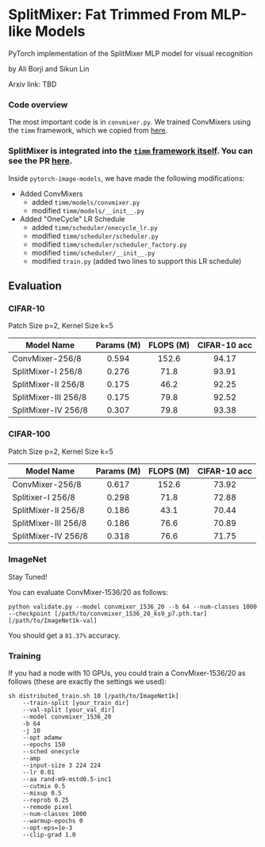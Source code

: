 # SplitMixer: Fat Trimmed From MLP-like Models
PyTorch implementation of the SplitMixer MLP model for visual recognition

by Ali Borji and Sikun Lin 

Arxiv link: TBD





### Code overview
The most important code is in `convmixer.py`. We trained ConvMixers using the `timm` framework, which we copied from [here](http://github.com/rwightman/pytorch-image-models).

### SplitMixer is integrated into the [`timm` framework itself](https://github.com/rwightman/pytorch-image-models). You can see the PR [here](https://github.com/rwightman/pytorch-image-models/pull/910).

Inside `pytorch-image-models`, we have made the following modifications: 

- Added ConvMixers
  - added `timm/models/convmixer.py`
  - modified `timm/models/__init__.py`
- Added "OneCycle" LR Schedule
  - added `timm/scheduler/onecycle_lr.py`
  - modified `timm/scheduler/scheduler.py`
  - modified `timm/scheduler/scheduler_factory.py`
  - modified `timm/scheduler/__init__.py`
  - modified `train.py` (added two lines to support this LR schedule)



## Evaluation


### CIFAR-10

Patch Size p=2, Kernel Size k=5


| Model Name | Params (M) | FLOPS (M) | CIFAR-10 acc | 
|------------|:-----------:|:----------:|:----------:|
|ConvMixer-256/8|  0.594 | 152.6 | 94.17 |
|SplitMixer-I 256/8|  0.276 | 71.8 | 93.91 |
|SplitMixer-II 256/8|  0.175 | 46.2 | 92.25 |
|SplitMixer-III 256/8|  0.175 | 79.8 | 92.52 |
|SplitMixer-IV 256/8|  0.307 | 79.8 | 93.38 |



### CIFAR-100

Patch Size p=2, Kernel Size k=5


| Model Name | Params (M) | FLOPS (M) | CIFAR-10 acc | 
|------------|:-----------:|:----------:|:----------:|
|ConvMixer-256/8|  0.617 | 152.6 | 73.92 |
|Splitixer-I 256/8|  0.298 | 71.8 | 72.88 |
|SplitMixer-II 256/8|  0.186 | 43.1 | 70.44 | 
|SplitMixer-III 256/8|  0.186 | 76.6 | 70.89 |
|SplitMixer-IV 256/8|  0.318 | 76.6 | 71.75 |



### ImageNet

Stay Tuned!







You can evaluate ConvMixer-1536/20 as follows:

```
python validate.py --model convmixer_1536_20 --b 64 --num-classes 1000 --checkpoint [/path/to/convmixer_1536_20_ks9_p7.pth.tar] [/path/to/ImageNet1k-val]
```

You should get a `81.37%` accuracy.

### Training
If you had a node with 10 GPUs, you could train a ConvMixer-1536/20 as follows (these are exactly the settings we used):

```
sh distributed_train.sh 10 [/path/to/ImageNet1k] 
    --train-split [your_train_dir] 
    --val-split [your_val_dir] 
    --model convmixer_1536_20 
    -b 64 
    -j 10 
    --opt adamw 
    --epochs 150 
    --sched onecycle 
    --amp 
    --input-size 3 224 224
    --lr 0.01 
    --aa rand-m9-mstd0.5-inc1 
    --cutmix 0.5 
    --mixup 0.5 
    --reprob 0.25 
    --remode pixel 
    --num-classes 1000 
    --warmup-epochs 0 
    --opt-eps=1e-3 
    --clip-grad 1.0
```
